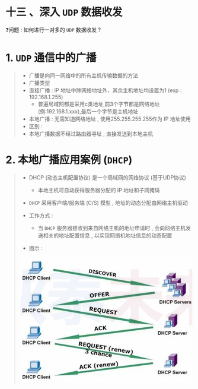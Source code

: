 # 十三 、深入 `UDP` 数据收发

❓问题 : 如何进行一对多的 `UDP` 数据收发 ?

# 1. `UDP` 通信中的广播

>- 广播是向同一网络中的所有主机传输数据的方法
>- 广播类型
>  - 直接广播 : IP 地址中除网络地址外，其余主机地址均设置为1 (exp : 192.168.1.255)
>    - 普遍局域网都是采用c类地址,前3个字节都是网络地址(例:192.168.1.xxx),最后一个字节是主机地址
>  - 本地广播 : 无需知道网络地址 , 使用255.255.255.255作为 IP 地址使用
>- 区别 : 
>  - 本地广播数据不经过路由器寻址 , 直接发送到本地主机
>

# 2. 本地广播应用案例 (`DHCP`)

>- DHCP (动态主机配置协议) 是一个局域网的网络协议 (基于UDP协议)
>   - 本地主机可自动获得服务器分配的 IP 地址和子网掩码
>
>- `DHCP` 采用客户端/服务端 (C/S) 模型 , 地址的动态分配由网络主机驱动
>- 工作方式 :
>   - 当 `DHCP` 服务器接收到来自网络主机的地址申请时 , 会向网络主机发送相关的地址配置信息 , 以实现网络机地址信息的动态配置
>
>- 图示 : 
>
> <img src="./assets/image-20230909114237375.png" alt="image-20230909114237375" />
